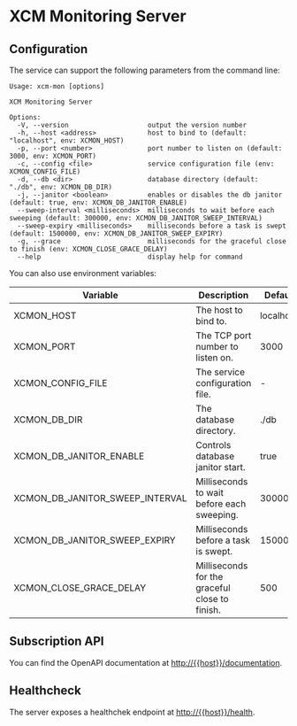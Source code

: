 # XCM Monitoring Server

## Configuration

The service can support the following parameters from the command line:

```
Usage: xcm-mon [options]

XCM Monitoring Server

Options:
  -V, --version                    output the version number
  -h, --host <address>             host to bind to (default: "localhost", env: XCMON_HOST)
  -p, --port <number>              port number to listen on (default: 3000, env: XCMON_PORT)
  -c, --config <file>              service configuration file (env: XCMON_CONFIG_FILE)
  -d, --db <dir>                   database directory (default: "./db", env: XCMON_DB_DIR)
  -j, --janitor <boolean>          enables or disables the db janitor (default: true, env: XCMON_DB_JANITOR_ENABLE)
  --sweep-interval <milliseconds>  milliseconds to wait before each sweeping (default: 300000, env: XCMON_DB_JANITOR_SWEEP_INTERVAL)
  --sweep-expiry <milliseconds>    milliseconds before a task is swept (default: 1500000, env: XCMON_DB_JANITOR_SWEEP_EXPIRY)
  -g, --grace                      milliseconds for the graceful close to finish (env: XCMON_CLOSE_GRACE_DELAY)
  --help                           display help for command
```

You can also use environment variables:

| Variable | Description | Default |
| -------- | ----------- | ------- |
| XCMON_HOST | The host to bind to. | localhost |
| XCMON_PORT | The TCP port number to listen on. | 3000 |
| XCMON_CONFIG_FILE | The service configuration file. | - |
| XCMON_DB_DIR | The database directory.  | ./db |
| XCMON_DB_JANITOR_ENABLE | Controls database janitor start. | true |
| XCMON_DB_JANITOR_SWEEP_INTERVAL | Milliseconds to wait before each sweeping. | 300000 |
| XCMON_DB_JANITOR_SWEEP_EXPIRY | Milliseconds before a task is swept. | 1500000 |
| XCMON_CLOSE_GRACE_DELAY | Milliseconds for the graceful close to finish. | 500 |

## Subscription API

You can find the OpenAPI documentation at [http://{{host}}/documentation](http://localhost:3000/documentation).

## Healthcheck

The server exposes a healthchek endpoint at [http://{{host}}/health](http://localhost:3000/health).
